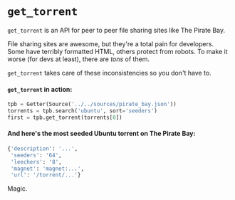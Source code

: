 # `get_torrent`

`get_torrent` is an API for peer to peer file sharing sites like The Pirate Bay.

File sharing sites are awesome, but they're a total pain for developers.
Some have terribly formatted HTML, others protect from robots.
To make it worse (for devs at least), there are *tons* of them.

`get_torrent` takes care of these inconsistencies so you don't have to.

#### `get_torrent` in action:
```python
tpb = Getter(Source('../../sources/pirate_bay.json'))
torrents = tpb.search('ubuntu', sort='seeders')
first = tpb.get_torrent(torrents[0])
```
#### And here's the most seeded Ubuntu torrent on The Pirate Bay:
```python
{'description': '...',
 'seeders': '64',
 'leechers': '8',
 'magnet': 'magnet:...',
 'url': '/torrent/...'}
```

Magic.
